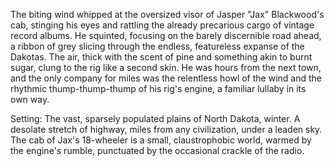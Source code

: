The biting wind whipped at the oversized visor of  Jasper "Jax" Blackwood's cab, stinging his eyes and rattling the already precarious cargo of vintage record albums.  He squinted, focusing on the barely discernible road ahead, a ribbon of grey slicing through the endless, featureless expanse of the Dakotas.  The air, thick with the scent of pine and something akin to burnt sugar, clung to the rig like a second skin.  He was hours from the next town, and the only company for miles was the relentless howl of the wind and the rhythmic thump-thump-thump of his rig's engine, a familiar lullaby in its own way.

Setting:  The vast, sparsely populated plains of North Dakota, winter.  A desolate stretch of highway, miles from any civilization, under a leaden sky. The cab of Jax's 18-wheeler is a small, claustrophobic world, warmed by the engine's rumble, punctuated by the occasional crackle of the radio.
